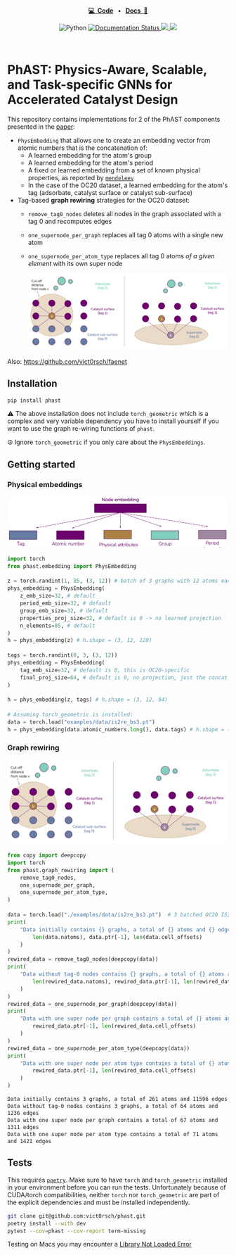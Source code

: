 <p align="center">
<strong><a href="https://github.com/vict0rsch/phast" target="_blank">💻&nbsp;&nbsp;Code</a></strong>
<strong>&nbsp;&nbsp;•&nbsp;&nbsp;</strong>
<strong><a href="https://phast.readthedocs.io/" target="_blank">Docs&nbsp;&nbsp;📑</a></strong>
</p>

<p align="center">
    <a>
	    <img src='https://img.shields.io/badge/python-3.8%2B-blue' alt='Python' />
	</a>
	<a href='https://phast.readthedocs.io/en/latest/?badge=latest'>
    	<img src='https://readthedocs.org/projects/phast/badge/?version=latest' alt='Documentation Status' />
	</a>
    <a href="https://github.com/psf/black">
	    <img src='https://img.shields.io/badge/code%20style-black-black' />
	</a>
<a href="https://pytorch.org">
<img src="https://img.shields.io/badge/PyTorch-%23EE4C2C.svg?logo=PyTorch&logoColor=white"/>
</a>
</p>
<br/>

# PhAST: Physics-Aware, Scalable, and Task-specific GNNs for Accelerated Catalyst Design


This repository contains implementations for 2 of the PhAST components presented in the [paper](https://arxiv.org/abs/2211.12020):

* `PhysEmbedding` that allows one to create an embedding vector from atomic numbers that is the concatenation of:
  * A learned embedding for the atom's group
  * A learned embedding for the atom's period
  * A fixed or learned embedding from a set of known physical properties, as reported by [`mendeleev`](https://mendeleev.readthedocs.io/en/stable/data.html#elements)
  * In the case of the OC20 dataset, a learned embedding for the atom's tag (adsorbate, catalyst surface or catalyst sub-surface)
* Tag-based **graph rewiring** strategies for the OC20 dataset:
  * `remove_tag0_nodes` deletes all nodes in the graph associated with a tag 0 and recomputes edges
  * `one_supernode_per_graph` replaces all tag 0 atoms with a single new atom
  * `one_supernode_per_atom_type` replaces all tag 0 atoms *of a given element* with its own super node

    <img src="https://raw.githubusercontent.com/vict0rsch/phast/main/examples/data/rewiring.png" width="600px" />

Also: https://github.com/vict0rsch/faenet

## Installation

```
pip install phast
```

⚠️ The above installation does not include `torch_geometric` which is a complex and very variable dependency you have to install yourself if you want to use the graph re-wiring functions of `phast`.

☮️ Ignore `torch_geometric` if you only care about the `PhysEmbeddings`.

## Getting started

### Physical embeddings

![Embedding illustration](https://raw.githubusercontent.com/vict0rsch/phast/main/examples/data/embedding.png)

```python
import torch
from phast.embedding import PhysEmbedding

z = torch.randint(1, 85, (3, 12)) # batch of 3 graphs with 12 atoms each
phys_embedding = PhysEmbedding(
    z_emb_size=32, # default
    period_emb_size=32, # default
    group_emb_size=32, # default
    properties_proj_size=32, # default is 0 -> no learned projection
    n_elements=85, # default
)
h = phys_embedding(z) # h.shape = (3, 12, 128)

tags = torch.randint(0, 3, (3, 12))
phys_embedding = PhysEmbedding(
    tag_emb_size=32, # default is 0, this is OC20-specific
    final_proj_size=64, # default is 0, no projection, just the concat. of embeds.
)

h = phys_embedding(z, tags) # h.shape = (3, 12, 64)

# Assuming torch_geometric is installed:
data = torch.load("examples/data/is2re_bs3.pt")
h = phys_embedding(data.atomic_numbers.long(), data.tags) # h.shape = (261, 64)
```

### Graph rewiring

![Rewiring illustration](https://raw.githubusercontent.com/vict0rsch/phast/main/examples/data/rewiring.png)

```python
from copy import deepcopy
import torch
from phast.graph_rewiring import (
    remove_tag0_nodes,
    one_supernode_per_graph,
    one_supernode_per_atom_type,
)

data = torch.load("./examples/data/is2re_bs3.pt")  # 3 batched OC20 IS2RE data samples
print(
    "Data initially contains {} graphs, a total of {} atoms and {} edges".format(
        len(data.natoms), data.ptr[-1], len(data.cell_offsets)
    )
)
rewired_data = remove_tag0_nodes(deepcopy(data))
print(
    "Data without tag-0 nodes contains {} graphs, a total of {} atoms and {} edges".format(
        len(rewired_data.natoms), rewired_data.ptr[-1], len(rewired_data.cell_offsets)
    )
)
rewired_data = one_supernode_per_graph(deepcopy(data))
print(
    "Data with one super node per graph contains a total of {} atoms and {} edges".format(
        rewired_data.ptr[-1], len(rewired_data.cell_offsets)
    )
)
rewired_data = one_supernode_per_atom_type(deepcopy(data))
print(
    "Data with one super node per atom type contains a total of {} atoms and {} edges".format(
        rewired_data.ptr[-1], len(rewired_data.cell_offsets)
    )
)
```

```
Data initially contains 3 graphs, a total of 261 atoms and 11596 edges
Data without tag-0 nodes contains 3 graphs, a total of 64 atoms and 1236 edges
Data with one super node per graph contains a total of 67 atoms and 1311 edges
Data with one super node per atom type contains a total of 71 atoms and 1421 edges
```

## Tests

This requires [`poetry`](https://python-poetry.org/docs/). Make sure to have `torch` and `torch_geometric` installed in your environment before you can run the tests. Unfortunately because of CUDA/torch compatibilities, neither `torch` nor `torch_geometric` are part of the explicit dependencies and must be installed independently.

```bash
git clone git@github.com:vict0rsch/phast.git
poetry install --with dev
pytest --cov=phast --cov-report term-missing
```

Testing on Macs you may encounter a [Library Not Loaded Error](https://github.com/pyg-team/pytorch_geometric/issues/6530)
